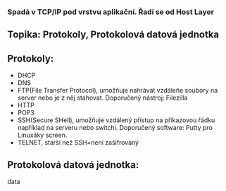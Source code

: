 ### Spadá v TCP/IP pod vrstvu aplikační. Řadí se od Host Layer

## Topika: Protokoly, Protokolová datová jednotka

## Protokoly:
- DHCP
- DNS
- FTP(File Transfer Protocol), umožňuje nahrávat vzdáleňe soubory na server nebo je z něj stahovat. Doporučený nástroj: Filezilla
- HTTP
- POP3
- SSH(Secure SHell), umožňuje vzdálený přístup na příkazovou řádku například na serveru nebo switchi. Doporučený software: Putty pro Linuxáky screen. 
- TELNET, starší než SSH=není zašifrovaný

## Protokolová datová jednotka:
data

